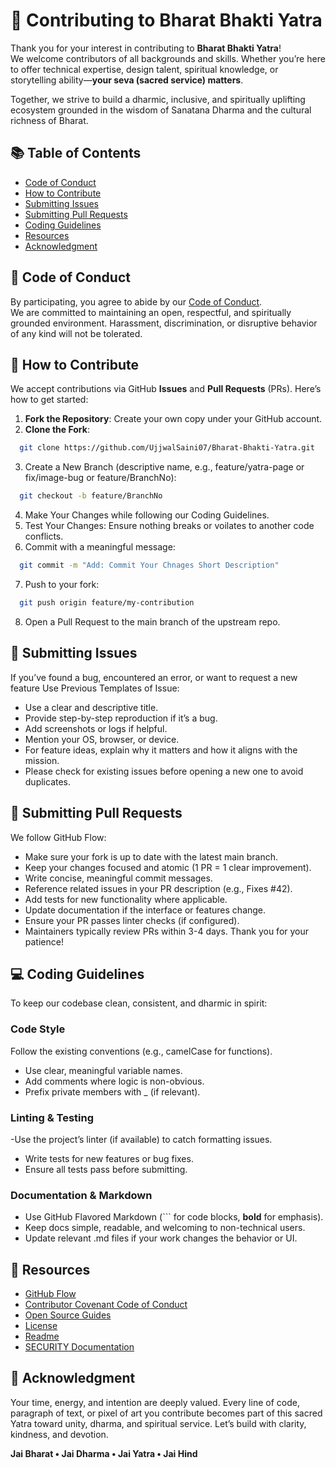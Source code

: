 # 🌸 Contributing to Bharat Bhakti Yatra

Thank you for your interest in contributing to **Bharat Bhakti Yatra**!  
We welcome contributors of all backgrounds and skills. Whether you’re here to offer technical expertise, design talent, spiritual knowledge, or storytelling ability—**your seva (sacred service) matters**.

Together, we strive to build a dharmic, inclusive, and spiritually uplifting ecosystem grounded in the wisdom of Sanatana Dharma and the cultural richness of Bharat.

## 📚 Table of Contents

- [Code of Conduct](#code-of-conduct)
- [How to Contribute](#how-to-contribute)
- [Submitting Issues](#submitting-issues)
- [Submitting Pull Requests](#submitting-pull-requests)
- [Coding Guidelines](#coding-guidelines)
- [Resources](#resources)
- [Acknowledgment](#acknowledgment)

## 📜 Code of Conduct

By participating, you agree to abide by our [Code of Conduct](./CODE_OF_CONDUCT.md).  
We are committed to maintaining an open, respectful, and spiritually grounded environment. Harassment, discrimination, or disruptive behavior of any kind will not be tolerated.

## 🌟 How to Contribute

We accept contributions via GitHub **Issues** and **Pull Requests** (PRs). Here’s how to get started:

1. **Fork the Repository**: Create your own copy under your GitHub account.
2. **Clone the Fork**:
  ```bash
    git clone https://github.com/UjjwalSaini07/Bharat-Bhakti-Yatra.git
  ```
3. Create a New Branch (descriptive name, e.g., feature/yatra-page or fix/image-bug or feature/BranchNo):
  ```bash
    git checkout -b feature/BranchNo
  ```
4. Make Your Changes while following our Coding Guidelines.
5. Test Your Changes: Ensure nothing breaks or voilates to another code conflicts.
6. Commit with a meaningful message:
  ```bash
    git commit -m "Add: Commit Your Chnages Short Description"
  ```
7. Push to your fork:
  ```bash
    git push origin feature/my-contribution
  ```
8. Open a Pull Request to the main branch of the upstream repo.

## 🐞 Submitting Issues
If you’ve found a bug, encountered an error, or want to request a new feature Use Previous Templates of Issue:

- Use a clear and descriptive title.
- Provide step-by-step reproduction if it’s a bug.
- Add screenshots or logs if helpful.
- Mention your OS, browser, or device.
- For feature ideas, explain why it matters and how it aligns with the mission.
- Please check for existing issues before opening a new one to avoid duplicates.

## 🔄 Submitting Pull Requests
We follow GitHub Flow:

- Make sure your fork is up to date with the latest main branch.
- Keep your changes focused and atomic (1 PR = 1 clear improvement).
- Write concise, meaningful commit messages.
- Reference related issues in your PR description (e.g., Fixes #42).
- Add tests for new functionality where applicable.
- Update documentation if the interface or features change.
- Ensure your PR passes linter checks (if configured).
- Maintainers typically review PRs within 3-4 days. Thank you for your patience!

## 💻 Coding Guidelines
To keep our codebase clean, consistent, and dharmic in spirit:

### Code Style
Follow the existing conventions (e.g., camelCase for functions).

- Use clear, meaningful variable names.
- Add comments where logic is non-obvious.
- Prefix private members with _ (if relevant).

### Linting & Testing

-Use the project’s linter (if available) to catch formatting issues.
- Write tests for new features or bug fixes.
- Ensure all tests pass before submitting.

### Documentation & Markdown

- Use GitHub Flavored Markdown (``` for code blocks, **bold** for emphasis).
- Keep docs simple, readable, and welcoming to non-technical users.
- Update relevant .md files if your work changes the behavior or UI.

## 🧭 Resources

- [GitHub Flow](https://docs.github.com/en/get-started/using-github/github-flow)
- [Contributor Covenant Code of Conduct](https://www.contributor-covenant.org/)
- [Open Source Guides](https://opensource.guide/)
- [License](./LICENSE)
- [Readme](./README.md)
- [SECURITY Documentation](./SECURITY.md)

## 🙏 Acknowledgment

Your time, energy, and intention are deeply valued. Every line of code, paragraph of text, or pixel of art you contribute becomes part of this sacred Yatra toward unity, dharma, and spiritual service.
Let’s build with clarity, kindness, and devotion.

**Jai Bharat • Jai Dharma • Jai Yatra • Jai Hind**
